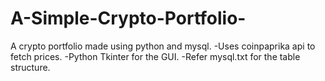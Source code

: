 # A-Simple-Crypto-Portfolio-
A crypto portfolio made using python and mysql.
-Uses coinpaprika api to fetch prices.
-Python Tkinter for the GUI.
-Refer mysql.txt for the table structure.

